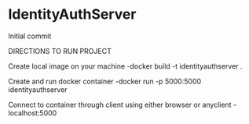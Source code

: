 # IdentityAuthServer
Initial commit

DIRECTIONS TO RUN PROJECT

Create local image on your machine
 -docker build -t identityauthserver .

Create and run docker container
 -docker run -p 5000:5000 identityauthserver
 
Connect to container through client using either browser or anyclient
 -localhost:5000
